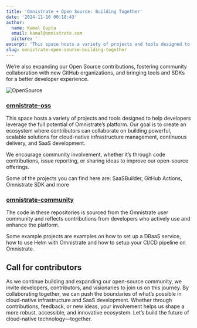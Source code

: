 ```yaml
---
title: 'Omnistrate + Open Source: Building Together'
date: '2024-11-10 00:18:43'
author:
  name: Kamal Gupta
  email: kamal@omnistrate.com
  picture: ''
excerpt: 'This space hosts a variety of projects and tools designed to help developers leverage the full potential of Omnistrate’s platform.'
slug: omnistrate-open-source-building-together
---
```


We’re also expanding our Open Source contributions, fostering community collaboration with new GitHub organizations, and bringing tools and SDKs for a better developer experience.

![OpenSource][15]


### [omnistrate-oss][11]


This space hosts a variety of projects and tools designed to help developers leverage the full potential of Omnistrate’s platform. Our goal is to create an ecosystem where contributors can collaborate on building powerful, scalable solutions for cloud-native infrastructure management, continuous delivery, and SaaS development. 

We encourage community involvement, whether it’s through code contributions, issue reporting, or sharing ideas to improve our open-source offerings. 

Some of the projects you can find here are: SaaSBuilder, GitHub Actions, Omnistrate SDK and more


### [omnistrate-community][12]


The code in these repositories is sourced from the Omnistrate user community and reflects contributions from developers who actively use and enhance the platform. 

Some example projects are examples on how to set up a DBaaS service, how to use Helm with Omnistrate and how to setup your CI/CD pipeline on Omnistrate. 


## Call for contributors


As we continue building and expanding our open-source community, we invite developers, contributors, and visionaries to join us on this journey. By collaborating together, we can push the boundaries of what’s possible in cloud-native infrastructure and SaaS development. Whether through contributions, feedback, or new ideas, your involvement helps us shape a more robust, accessible, and innovative ecosystem. Let’s build the future of cloud-native technology—together.


  [15]: https://drive.google.com/thumbnail?id=1shKJgqNCrw1FlbU2yOFBQDeZWQixiTXI&sz=w720
  [11]: https://github.com/omnistrate-oss
  [12]: https://github.com/omnistrate-community

